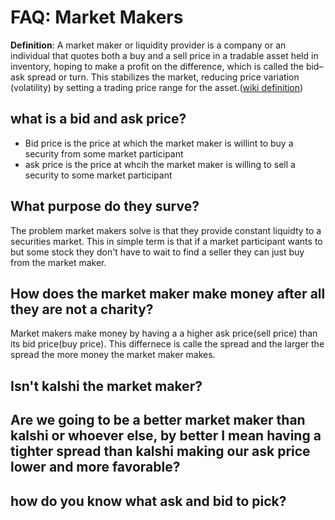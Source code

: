
# FAQ:  **Market Makers**

**Definition**: A market maker or liquidity provider is a company or an individual that quotes both a buy and a sell price in a tradable asset held in inventory, hoping to make a profit on the difference, which is called the bid–ask spread or turn. This stabilizes the market, reducing price variation (volatility) by setting a trading price range for the asset.([wiki definition](https://en.wikipedia.org/wiki/Market_maker))

what is a bid and ask price?
---
- Bid price is the price at which the market maker is willint to buy a security from some market participant
- ask price is the price at whcih the market maker is willing to sell a security to some market participant

What purpose do they surve?
----
The problem market makers solve is that they provide constant liquidty to a securities market. This in simple term is that if a market participant wants to but some stock they don't have to wait to find a seller they can just buy from the market maker.

How does the market maker make money after all they are not a charity?
---
Market makers make money by having a a higher ask price(sell price) than its bid price(buy price). This differnece is calle the spread and the larger the spread the more money the market maker makes.


Isn't kalshi the market maker?
---
Are we going to be a better market maker than kalshi or whoever else, by better I mean having a tighter spread than kalshi making our 
ask price lower and more favorable?
--
how do you know what ask and bid to pick?
---
